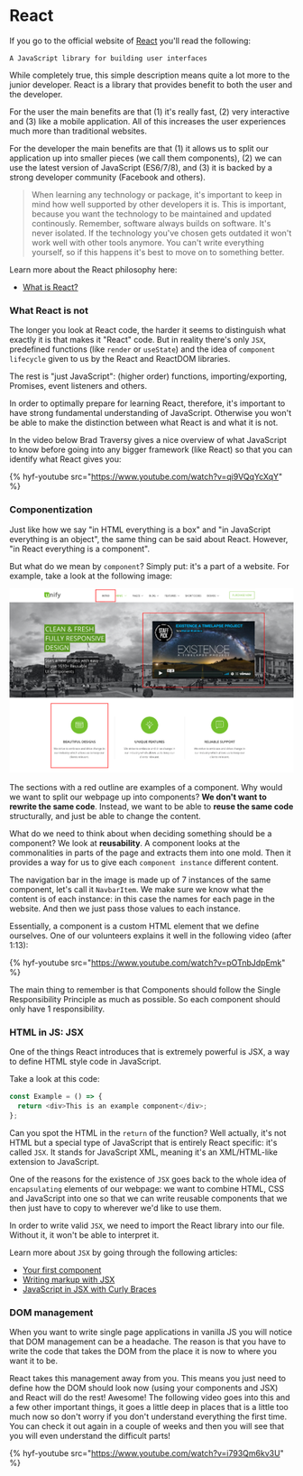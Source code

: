 # React

If you go to the official website of [React](https://www.reactjs.org) you'll read the following:

```
A JavaScript library for building user interfaces
```

While completely true, this simple description means quite a lot more to the junior developer. React is a library that provides benefit to both the user and the developer.

For the user the main benefits are that (1) it's really fast, (2) very interactive and (3) like a mobile application. All of this increases the user experiences much more than traditional websites.

For the developer the main benefits are that (1) it allows us to split our application up into smaller pieces (we call them components), (2) we can use the latest version of JavaScript (ES6/7/8), and (3) it is backed by a strong developer community (Facebook and others).

> When learning any technology or package, it's important to keep in mind how well supported by other developers it is. This is important, because you want the technology to be maintained and updated continously. Remember, software always builds on software. It's never isolated. If the technology you've chosen gets outdated it won't work well with other tools anymore. You can't write everything yourself, so if this happens it's best to move on to something better.

Learn more about the React philosophy here:

- [What is React?](https://www.w3schools.com/whatis/whatis_react.asp)

### What React is not

The longer you look at React code, the harder it seems to distinguish what exactly it is that makes it "React" code. But in reality there's only `JSX`, predefined functions (like `render` or `useState`) and the idea of `component lifecycle` given to us by the React and ReactDOM libraries.

The rest is "just JavaScript": (higher order) functions, importing/exporting, Promises, event listeners and others.

In order to optimally prepare for learning React, therefore, it's important to have strong fundamental understanding of JavaScript. Otherwise you won't be able to make the distinction between what React is and what it is not.

In the video below Brad Traversy gives a nice overview of what JavaScript to know before going into any bigger framework (like React) so that you can identify what React gives you:

{% hyf-youtube src="https://www.youtube.com/watch?v=qi9VQqYcXqY" %}

### Componentization

Just like how we say "in HTML everything is a box" and "in JavaScript everything is an object", the same thing can be said about React. However, "in React everything is a component".

But what do we mean by `component`? Simply put: it's a part of a website. For example, take a look at the following image:

![Componentization](./assets/componentization.png)

The sections with a red outline are examples of a component. Why would we want to split our webpage up into components? **We don't want to rewrite the same code**. Instead, we want to be able to **reuse the same code** structurally, and just be able to change the content.

What do we need to think about when deciding something should be a component? We look at **reusability**. A component looks at the commonalities in parts of the page and extracts them into one mold. Then it provides a way for us to give each `component instance` different content.

The navigation bar in the image is made up of 7 instances of the same component, let's call it `NavbarItem`. We make sure we know what the content is of each instance: in this case the names for each page in the website. And then we just pass those values to each instance.

Essentially, a component is a custom HTML element that we define ourselves. One of our volunteers explains it well in the following video (after 1:13):

{% hyf-youtube src="https://www.youtube.com/watch?v=pOTnbJdpEmk" %}

The main thing to remember is that Components should follow the Single Responsibility Principle as much as possible. So each component should only have 1 responsibility.

### HTML in JS: JSX
One of the things React introduces that is extremely powerful is JSX, a way to define HTML style code in JavaScript.

Take a look at this code:

```js
const Example = () => {
  return <div>This is an example component</div>;
};
```

Can you spot the HTML in the `return` of the function? Well actually, it's not HTML but a special type of JavaScript that is entirely React specific: it's called `JSX`. It stands for JavaScript XML, meaning it's an XML/HTML-like extension to JavaScript.

One of the reasons for the existence of `JSX` goes back to the whole idea of `encapsulating` elements of our webpage: we want to combine HTML, CSS and JavaScript into one so that we can write reusable components that we then just have to copy to wherever we'd like to use them.

In order to write valid `JSX`, we need to import the React library into our file. Without it, it won't be able to interpret it.

Learn more about `JSX` by going through the following articles:

- [Your first component](https://react.dev/learn/your-first-component)
- [Writing markup with JSX](https://react.dev/learn/writing-markup-with-jsx)
- [JavaScript in JSX with Curly Braces](https://react.dev/learn/javascript-in-jsx-with-curly-braces)

### DOM management
When you want to write single page applications in vanilla JS you will notice that DOM management can be a headache. The reason is that you have to write the code that takes the DOM from the place it is now to where you want it to be.

React takes this management away from you. This means you just need to define how the DOM should look now (using your components and JSX) and React will do the rest! Awesome! The following video goes into this and a few other important things, it goes a little deep in places that is a little too much now so don't worry if you don't understand everything the first time. You can check it out again in a couple of weeks and then you will see that you will even understand the difficult parts!

{% hyf-youtube src="https://www.youtube.com/watch?v=i793Qm6kv3U" %}
